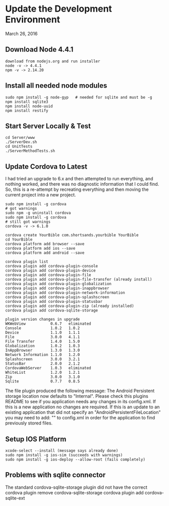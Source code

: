 Update the Development Environment
==================================

March 26, 2016

Download Node 4.4.1
-------------------

	download from nodejs.org and run installer
	node -v -> 4.4.1
	npm -v -> 2.14.20
	
Install all needed node modules
-------------------------------

	sudo npm install -g node-gyp   # needed for sqlite and must be -g
	npm install sqlite3
	npm install node-uuid
	npm install restify
	
Start Server Locally & Test
---------------------------

	cd Server/www
	./ServerDev.sh
	cd UnitTests
	./ServerMethodTests.sh
	
Update Cordova to Latest
------------------------

I had tried an upgrade to 6.x and then attempted to run everything, and nothing worked,
and there was no diagnostic information that I could find.  So, this is a re-attempt by
recreating everything and then moving the current project into a new project.

	sudo npm install -g cordova
	# got warnings
	sudo npm -g uninstall cordova
	sudo npm install -g cordova
	# still got warnings 
	cordova -v -> 6.1.0
	
	cordova create YourBible com.shortsands.yourbible YourBible
	cd YourBible
	cordova platform add browser --save
	cordova platform add ios --save
	cordova platform add android --save
	
	cordova plugin list
	cordova plugin add cordova-plugin-console
	cordova plugin add cordova-plugin-device
	cordova plugin add cordova-plugin-file
	cordova plugin add cordova-plugin-file-transfer (already install)
	cordova plugin add cordova-plugin-globalization
	cordova plugin add cordova-plugin-inappbrowser
	cordova plugin add cordova-plugin-network-information
	cordova plugin add cordova-plugin-splashscreen
	cordova plugin add cordova-plugin-statusbar
	cordova plugin add cordova-plugin-zip (already installed)
	cordova plugin add cordova-sqlite-storage
	
	plugin version changes in upgrade
	WKWebView 			0.6.7	eliminated
	Console 			1.0.2	1.0.2
	Device 				1.1.0	1.1.1
	File 				3.0.0	4.1.1
	File Transfer 		1.4.0	1.5.0
	Globalization 		1.0.2	1.0.3
	InAppBrowser 		1.3.0	1.3.0
	Network Information 1.1.0	1.2.0
	Splashscreen 		3.0.0	3.2.1
	StatusBar 			2.0.0	2.1.2
	CordovaWebServer 	1.0.3	eliminated
	WhiteList 			1.2.0	1.2.1
	Zip 				3.0.0	3.1.0
	Sqlite 				0.7.7	0.8.5	
	
	
The file plugin produced the following message:
The Android Persistent storage location now defaults to "Internal". Please check this plugins README to see if you application needs any changes in its config.xml.
If this is a new application no changes are required.
If this is an update to an existing application that did not specify an "AndroidPersistentFileLocation" you may need to add:
      "<preference name="AndroidPersistentFileLocation" value="Compatibility" />"
to config.xml in order for the application to find previously stored files.


Setup IOS Platform
------------------

	xcode-select --install (message says already done)
	sudo npm install -g ios-sim (succeeds with warnings)
	sudo npm install -g ios-deploy --allow-root (fails completely)
	
Problems with sqlite connector
------------------------------

The standard cordova-sqlite-storage plugin did not have the correct
	cordova plugin remove cordova-sqlite-storage
	cordova plugin add cordova-sqlite-ext

